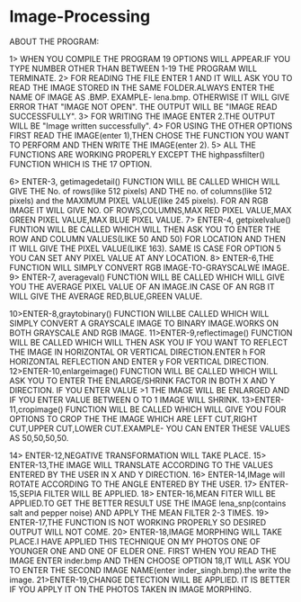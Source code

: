 # Image-Processing
ABOUT THE PROGRAM:

1> WHEN YOU COMPILE THE PROGRAM 19 OPTIONS WILL APPEAR.IF YOU TYPE NUMBER OTHER THAN BETWEEN 1-19 THE PROGRAM WILL TERMINATE.
2> FOR READING THE FILE ENTER 1 AND IT WILL ASK YOU TO READ THE IMAGE STORED IN THE SAME FOLDER.ALWAYS ENTER THE NAME OF IMAGE AS .BMP. EXAMPLE- lena.bmp. OTHERWISE
   IT WILL GIVE ERROR THAT "IMAGE NOT OPEN". THE OUTPUT WILL BE "IMAGE READ SUCCESSFULLY".
3> FOR WRITING THE IMAGE ENTER 2.THE OUTPUT WILL BE "Image written successfully".
4> FOR USING THE OTHER OPTIONS FIRST READ THE IMAGE(enter 1),THEN CHOSE THE FUNCTION YOU WANT TO PERFORM AND THEN WRITE THE IMAGE(enter 2).
5> ALL THE FUNCTIONS ARE WORKING PROPERLY EXCEPT THE highpassfilter() FUNCTION WHICH IS THE 17 OPTION.

6> ENTER-3, getimagedetail() FUNCTION WILL BE CALLED WHICH WILL GIVE THE No. of rows(like 512 pixels) AND THE no. of columns(like 512 pixels) and the MAXIMUM PIXEL
   VALUE(like 245 pixels). FOR AN RGB IMAGE IT WILL GIVE NO. OF ROWS,COLUMNS,MAX RED PIXEL VALUE,MAX GREEN PIXEL VALUE,MAX BLUE PIXEL VALUE.
7> ENTER-4, getpixelvalue() FUNTION WILL BE CALLED WHICH WILL THEN ASK YOU TO ENTER THE ROW AND COLUMN VALUES(LIKE 50 AND 50) FOR LOCATION AND THEN IT WILL GIVE THE
   PIXEL VALUE(LIKE 163). SAME IS CASE FOR OPTION 5 YOU CAN SET ANY PIXEL VALUE AT ANY LOCATION.
8> ENTER-6,THE FUNCTION WILL SIMPLY CONVERT RGB IMAGE-TO-GRAYSCALWE IMAGE.
9> ENTER-7, averageval() FUNCTION WILL BE CALLED WHICH WILL GIVE YOU THE AVERAGE PIXEL VALUE OF AN IMAGE.IN CASE OF AN RGB IT WILL GIVE THE AVERAGE RED,BLUE,GREEN 
   VALUE.

10>ENTER-8,graytobinary() FUNCTION WILLBE CALLED WHICH WILL SIMPLY CONVERT A GRAYSCALE IMAGE TO BINARY IMAGE.WORKS ON BOTH GRAYSCALE AND RGB IMAGE.
11>ENTER-9,reflectimage() FUNCTION WILL BE CALLED WHICH WILL THEN ASK YOU IF YOU WANT TO REFLECT THE IMAGE IN HORIZONTAL OR VERTICAL DIRECTION.ENTER h FOR HORIZONTAL
  REFLECTION AND ENTER y FOR VERTICAL DIRECTION.
12>ENTER-10,enlargeimage() FUNCTION WILL BE CALLED WHICH WILL ASK YOU TO ENTER THE ENLARGE/SHRINK FACTOR IN BOTH X AND Y DIRECTION. IF YOU ENTER VALUE >1 THE IMAGE
   WILL BE ENLARGED AND IF YOU ENTER VALUE BETWEEN O TO 1 IMAGE WILL SHRINK.
13>ENTER-11,cropimage() FUNCTION WILL BE CALLED WHICH WILL GIVE YOU FOUR OPTIONS TO CROP THE THE IMAGE WHICH ARE LEFT CUT,RIGHT CUT,UPPER CUT,LOWER CUT.EXAMPLE-
            YOU CAN ENTER THESE VALUES AS 50,50,50,50.

14> ENTER-12,NEGATIVE TRANSFORMATION WILL TAKE PLACE.
15> ENTER-13,THE IMAGE WILL TRANSLATE ACCORDING TO THE VALUES ENTERED BY THE USER IN X AND Y DIRECTION.
16> ENTER-14,IMage will ROTATE ACCORDING TO THE ANGLE ENTERED BY THE USER.
17> ENTER-15,SEPIA FILTER WILL BE APPLIED.
18> ENTER-16,MEAN FITER WILL BE APPLIED.TO GET THE BETTER RESULT USE THE IMAGE lena_snp(contains salt and pepper noise) AND APPLY THE MEAN FILTER 2-3 TIMES.
19> ENTER-17,THE FUNCTION IS NOT WORKING PROPERLY SO DESIRED OUTPUT WILL NOT COME.
20> ENTER-18,IMAGE MORPHING WILL TAKE PLACE.I HAVE APPLIED THIS TECHNIQUE ON MY PHOTOS ONE OF YOUNGER ONE AND ONE OF ELDER ONE. FIRST WHEN YOU READ THE IMAGE ENTER
    inder.bmp AND THEN CHOOSE OPTION 18,IT WILL ASK YOU TO ENTER THE SECOND IMAGE NAME(enter inder_singh.bmp).the write the image.
21>ENTER-19,CHANGE DETECTION WILL BE APPLIED. IT IS BETTER IF YOU APPLY IT ON THE PHOTOS TAKEN IN IMAGE MORPHING.
